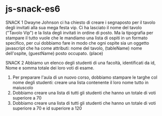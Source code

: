 # js-snack-es6
SNACK 1
Dwayne Johnson ci ha chiesto di creare i segnaposto per il tavolo degli invitati alla sua mega festa vip.
Ci ha lasciato il nome del tavolo ("Tavolo Vip") e la lista degli invitati in ordine di posto.
Ma la tipografia per stampare il tutto vuole che le mandiamo una lista di ospiti in un formato specifico, per cui dobbiamo fare in modo che ogni ospite sia un oggetto javascript che ha come attributi:
nome del tavolo, (tableName)
nome dell'ospite,  (guestName)
posto occupato. (place)

SNACK 2
Abbiamo un elenco degli studenti di una facoltà, identificati da id, Nome e somma totale dei loro voti di esame.
1. Per preparare l'aula di un nuovo corso, dobbiamo stampare le targhe col nome degli studenti: creare una lista   contenente il loro nome tutto in maiuscolo
2. Dobbiamo creare una lista di tutti gli studenti che hanno un totale di voti superiore a 70
3. Dobbiamo creare una lista di tutti gli studenti che hanno un totale di voti superiore a 70 e id superiore a 120